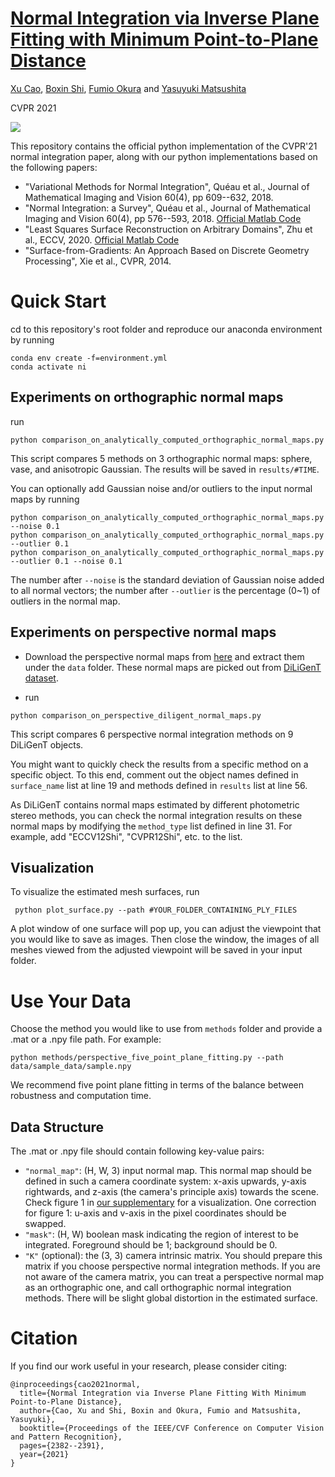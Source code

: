 # [Normal Integration via Inverse Plane Fitting with Minimum Point-to-Plane Distance](https://openaccess.thecvf.com/content/CVPR2021/html/Cao_Normal_Integration_via_Inverse_Plane_Fitting_With_Minimum_Point-to-Plane_Distance_CVPR_2021_paper.html)

[Xu Cao](https://hoshino042.github.io/homepage/), [Boxin Shi](http://alumni.media.mit.edu/~shiboxin/), [Fumio Okura](http://cvl.ist.osaka-u.ac.jp/user/okura/) and [Yasuyuki Matsushita](http://www-infobiz.ist.osaka-u.ac.jp/en/member/matsushita/)

CVPR 2021

![](teaser.png)

This repository contains the official python implementation of the CVPR'21 normal integration paper, along with our python implementations based on the following papers:
- "Variational Methods for Normal Integration", Quéau et al., Journal of Mathematical Imaging and Vision 60(4), pp 609--632, 2018. 
- "Normal Integration: a Survey", Quéau et al., Journal of Mathematical Imaging and Vision 60(4), pp 576--593, 2018. [Official Matlab Code](https://github.com/yqueau/normal_integration)
- "Least Squares Surface Reconstruction on Arbitrary Domains", Zhu et al., ECCV, 2020. [Official Matlab Code](https://github.com/waps101/LSQSurfaceReconstruction)
- "Surface-from-Gradients: An Approach Based on Discrete Geometry Processing", Xie et al., CVPR, 2014.
# Quick Start 
 cd to this repository's root folder and reproduce our anaconda environment by running
 
 ```
 conda env create -f=environment.yml 
 conda activate ni
 ```
 
 ## Experiments on orthographic normal maps
 run 
 ```
 python comparison_on_analytically_computed_orthographic_normal_maps.py
 ```
 
 This script compares 5 methods on 3 orthographic normal maps: sphere, vase, and anisotropic Gaussian.
 The results will be saved in `results/#TIME`.
 
 You can optionally add Gaussian noise and/or outliers to the input normal maps by running

  ```
  python comparison_on_analytically_computed_orthographic_normal_maps.py --noise 0.1
  python comparison_on_analytically_computed_orthographic_normal_maps.py --outlier 0.1
  python comparison_on_analytically_computed_orthographic_normal_maps.py --outlier 0.1 --noise 0.1
  ```
  The number after `--noise` is the standard deviation of Gaussian noise added to all normal vectors; the number after `--outlier` is the percentage (0~1) of outliers in the normal map.

## Experiments on perspective normal maps
- Download the perspective normal maps from [here](https://drive.google.com/file/d/13OpuH6MwM7-itXeLxO6WO8VhQTcKexHh/view?usp=sharing) and extract them under the `data` folder. 
These normal maps are picked out from [DiLiGenT dataset](https://sites.google.com/site/photometricstereodata/single?authuser=0).

- run
 ```
 python comparison_on_perspective_diligent_normal_maps.py
 ```

This script compares 6 perspective normal integration methods on 9 DiLiGenT objects. 

You might want to quickly check the results from a specific method on a specific object.
To this end, comment out the object names defined in `surface_name` list at line 19 and methods defined in `results` list at line 56.

As DiLiGenT contains normal maps estimated by different photometric stereo methods, 
you can check the normal integration results on these normal maps by modifying the `method_type` list defined in line 31.
For example, add "ECCV12Shi", "CVPR12Shi", etc. to the list.


## Visualization

To visualize the estimated mesh surfaces, run

``` python plot_surface.py --path #YOUR_FOLDER_CONTAINING_PLY_FILES```

A plot window of one surface will pop up, you can adjust the viewpoint that you would like to save as images.
Then close the window, the images of all meshes viewed from the adjusted viewpoint will be saved in your input folder. 

# Use Your Data

Choose the method you would like to use from `methods` folder and provide a .mat or a .npy file path.
For example:

```
python methods/perspective_five_point_plane_fitting.py --path data/sample_data/sample.npy
```

We recommend five point plane fitting in terms of the balance between robustness and computation time.

## Data Structure
The .mat or .npy file should contain following key-value pairs:
- `"normal_map"`: (H, W, 3) input normal map. This normal map should be defined in such a camera coordinate system: x-axis upwards, y-axis rightwards, and z-axis (the camera's principle axis) towards the scene. 
Check figure 1 in [our supplementary](https://openaccess.thecvf.com/content/CVPR2021/supplemental/Cao_Normal_Integration_via_CVPR_2021_supplemental.pdf) for a visualization. One correction for figure 1: u-axis and v-axis in the pixel coordinates should be swapped. 
- `"mask"`: (H, W) boolean mask indicating the region of interest to be integrated. Foreground should be 1; background should be 0.
- `"K"` (optional): the (3, 3) camera intrinsic matrix. You should prepare this matrix if you choose perspective normal integration methods. 
If you are not aware of the camera matrix, you can treat a perspective normal map as an orthographic one, and call orthographic normal integration methods.
There will be slight global distortion in the estimated surface.

# Citation
If you find our work useful in your research, please consider citing:
```
@inproceedings{cao2021normal,
  title={Normal Integration via Inverse Plane Fitting With Minimum Point-to-Plane Distance},
  author={Cao, Xu and Shi, Boxin and Okura, Fumio and Matsushita, Yasuyuki},
  booktitle={Proceedings of the IEEE/CVF Conference on Computer Vision and Pattern Recognition},
  pages={2382--2391},
  year={2021}
}
```

